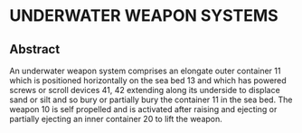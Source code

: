 # UNDERWATER WEAPON SYSTEMS

## Abstract
An underwater weapon system comprises an elongate outer container 11 which is positioned horizontally on the sea bed 13 and which has powered screws or scroll devices 41, 42 extending along its underside to displace sand or silt and so bury or partially bury the container 11 in the sea bed. The weapon 10 is self propelled and is activated after raising and ejecting or partially ejecting an inner container 20 to lift the weapon.